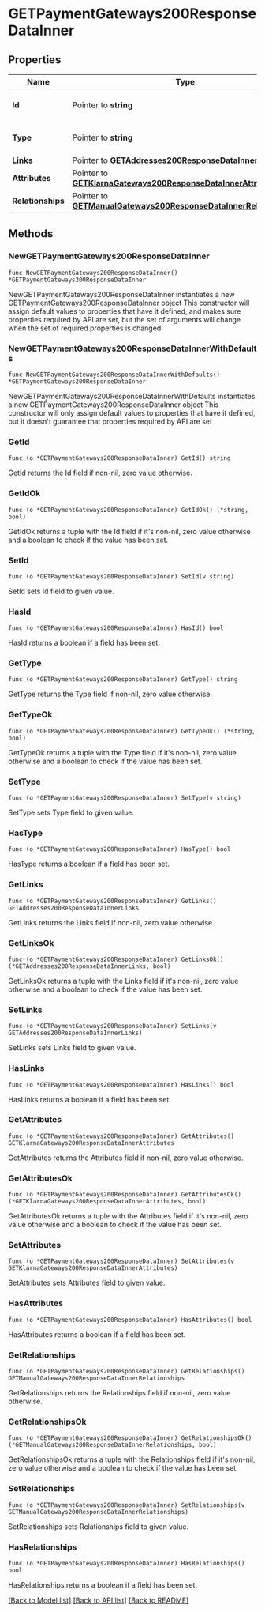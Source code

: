 # GETPaymentGateways200ResponseDataInner

## Properties

Name | Type | Description | Notes
------------ | ------------- | ------------- | -------------
**Id** | Pointer to **string** | The resource&#39;s id | [optional] 
**Type** | Pointer to **string** | The resource&#39;s type | [optional] 
**Links** | Pointer to [**GETAddresses200ResponseDataInnerLinks**](GETAddresses200ResponseDataInnerLinks.md) |  | [optional] 
**Attributes** | Pointer to [**GETKlarnaGateways200ResponseDataInnerAttributes**](GETKlarnaGateways200ResponseDataInnerAttributes.md) |  | [optional] 
**Relationships** | Pointer to [**GETManualGateways200ResponseDataInnerRelationships**](GETManualGateways200ResponseDataInnerRelationships.md) |  | [optional] 

## Methods

### NewGETPaymentGateways200ResponseDataInner

`func NewGETPaymentGateways200ResponseDataInner() *GETPaymentGateways200ResponseDataInner`

NewGETPaymentGateways200ResponseDataInner instantiates a new GETPaymentGateways200ResponseDataInner object
This constructor will assign default values to properties that have it defined,
and makes sure properties required by API are set, but the set of arguments
will change when the set of required properties is changed

### NewGETPaymentGateways200ResponseDataInnerWithDefaults

`func NewGETPaymentGateways200ResponseDataInnerWithDefaults() *GETPaymentGateways200ResponseDataInner`

NewGETPaymentGateways200ResponseDataInnerWithDefaults instantiates a new GETPaymentGateways200ResponseDataInner object
This constructor will only assign default values to properties that have it defined,
but it doesn't guarantee that properties required by API are set

### GetId

`func (o *GETPaymentGateways200ResponseDataInner) GetId() string`

GetId returns the Id field if non-nil, zero value otherwise.

### GetIdOk

`func (o *GETPaymentGateways200ResponseDataInner) GetIdOk() (*string, bool)`

GetIdOk returns a tuple with the Id field if it's non-nil, zero value otherwise
and a boolean to check if the value has been set.

### SetId

`func (o *GETPaymentGateways200ResponseDataInner) SetId(v string)`

SetId sets Id field to given value.

### HasId

`func (o *GETPaymentGateways200ResponseDataInner) HasId() bool`

HasId returns a boolean if a field has been set.

### GetType

`func (o *GETPaymentGateways200ResponseDataInner) GetType() string`

GetType returns the Type field if non-nil, zero value otherwise.

### GetTypeOk

`func (o *GETPaymentGateways200ResponseDataInner) GetTypeOk() (*string, bool)`

GetTypeOk returns a tuple with the Type field if it's non-nil, zero value otherwise
and a boolean to check if the value has been set.

### SetType

`func (o *GETPaymentGateways200ResponseDataInner) SetType(v string)`

SetType sets Type field to given value.

### HasType

`func (o *GETPaymentGateways200ResponseDataInner) HasType() bool`

HasType returns a boolean if a field has been set.

### GetLinks

`func (o *GETPaymentGateways200ResponseDataInner) GetLinks() GETAddresses200ResponseDataInnerLinks`

GetLinks returns the Links field if non-nil, zero value otherwise.

### GetLinksOk

`func (o *GETPaymentGateways200ResponseDataInner) GetLinksOk() (*GETAddresses200ResponseDataInnerLinks, bool)`

GetLinksOk returns a tuple with the Links field if it's non-nil, zero value otherwise
and a boolean to check if the value has been set.

### SetLinks

`func (o *GETPaymentGateways200ResponseDataInner) SetLinks(v GETAddresses200ResponseDataInnerLinks)`

SetLinks sets Links field to given value.

### HasLinks

`func (o *GETPaymentGateways200ResponseDataInner) HasLinks() bool`

HasLinks returns a boolean if a field has been set.

### GetAttributes

`func (o *GETPaymentGateways200ResponseDataInner) GetAttributes() GETKlarnaGateways200ResponseDataInnerAttributes`

GetAttributes returns the Attributes field if non-nil, zero value otherwise.

### GetAttributesOk

`func (o *GETPaymentGateways200ResponseDataInner) GetAttributesOk() (*GETKlarnaGateways200ResponseDataInnerAttributes, bool)`

GetAttributesOk returns a tuple with the Attributes field if it's non-nil, zero value otherwise
and a boolean to check if the value has been set.

### SetAttributes

`func (o *GETPaymentGateways200ResponseDataInner) SetAttributes(v GETKlarnaGateways200ResponseDataInnerAttributes)`

SetAttributes sets Attributes field to given value.

### HasAttributes

`func (o *GETPaymentGateways200ResponseDataInner) HasAttributes() bool`

HasAttributes returns a boolean if a field has been set.

### GetRelationships

`func (o *GETPaymentGateways200ResponseDataInner) GetRelationships() GETManualGateways200ResponseDataInnerRelationships`

GetRelationships returns the Relationships field if non-nil, zero value otherwise.

### GetRelationshipsOk

`func (o *GETPaymentGateways200ResponseDataInner) GetRelationshipsOk() (*GETManualGateways200ResponseDataInnerRelationships, bool)`

GetRelationshipsOk returns a tuple with the Relationships field if it's non-nil, zero value otherwise
and a boolean to check if the value has been set.

### SetRelationships

`func (o *GETPaymentGateways200ResponseDataInner) SetRelationships(v GETManualGateways200ResponseDataInnerRelationships)`

SetRelationships sets Relationships field to given value.

### HasRelationships

`func (o *GETPaymentGateways200ResponseDataInner) HasRelationships() bool`

HasRelationships returns a boolean if a field has been set.


[[Back to Model list]](../README.md#documentation-for-models) [[Back to API list]](../README.md#documentation-for-api-endpoints) [[Back to README]](../README.md)


